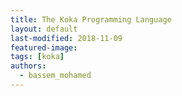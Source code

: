 ```yaml
---
title: The Koka Programming Language
layout: default
last-modified: 2018-11-09
featured-image:
tags: [koka]
authors:
  - bassem_mohamed
---
```

